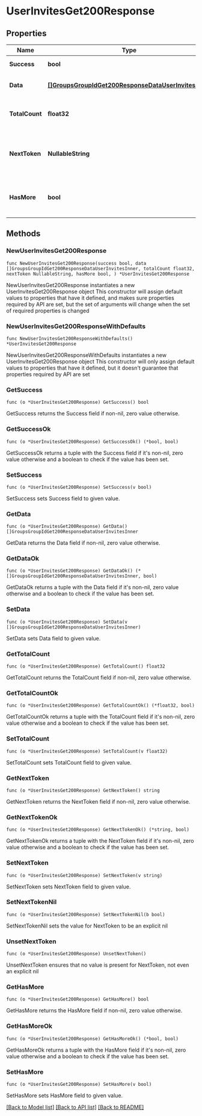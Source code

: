 # UserInvitesGet200Response

## Properties

Name | Type | Description | Notes
------------ | ------------- | ------------- | -------------
**Success** | **bool** | API request succeeded | 
**Data** | [**[]GroupsGroupIdGet200ResponseDataUserInvitesInner**](GroupsGroupIdGet200ResponseDataUserInvitesInner.md) | An array of requested items | 
**TotalCount** | **float32** | Total number of items in the response | 
**NextToken** | **NullableString** | A token to retrieve the next page of items in the collection | 
**HasMore** | **bool** | Whether there are more items in the collection | 

## Methods

### NewUserInvitesGet200Response

`func NewUserInvitesGet200Response(success bool, data []GroupsGroupIdGet200ResponseDataUserInvitesInner, totalCount float32, nextToken NullableString, hasMore bool, ) *UserInvitesGet200Response`

NewUserInvitesGet200Response instantiates a new UserInvitesGet200Response object
This constructor will assign default values to properties that have it defined,
and makes sure properties required by API are set, but the set of arguments
will change when the set of required properties is changed

### NewUserInvitesGet200ResponseWithDefaults

`func NewUserInvitesGet200ResponseWithDefaults() *UserInvitesGet200Response`

NewUserInvitesGet200ResponseWithDefaults instantiates a new UserInvitesGet200Response object
This constructor will only assign default values to properties that have it defined,
but it doesn't guarantee that properties required by API are set

### GetSuccess

`func (o *UserInvitesGet200Response) GetSuccess() bool`

GetSuccess returns the Success field if non-nil, zero value otherwise.

### GetSuccessOk

`func (o *UserInvitesGet200Response) GetSuccessOk() (*bool, bool)`

GetSuccessOk returns a tuple with the Success field if it's non-nil, zero value otherwise
and a boolean to check if the value has been set.

### SetSuccess

`func (o *UserInvitesGet200Response) SetSuccess(v bool)`

SetSuccess sets Success field to given value.


### GetData

`func (o *UserInvitesGet200Response) GetData() []GroupsGroupIdGet200ResponseDataUserInvitesInner`

GetData returns the Data field if non-nil, zero value otherwise.

### GetDataOk

`func (o *UserInvitesGet200Response) GetDataOk() (*[]GroupsGroupIdGet200ResponseDataUserInvitesInner, bool)`

GetDataOk returns a tuple with the Data field if it's non-nil, zero value otherwise
and a boolean to check if the value has been set.

### SetData

`func (o *UserInvitesGet200Response) SetData(v []GroupsGroupIdGet200ResponseDataUserInvitesInner)`

SetData sets Data field to given value.


### GetTotalCount

`func (o *UserInvitesGet200Response) GetTotalCount() float32`

GetTotalCount returns the TotalCount field if non-nil, zero value otherwise.

### GetTotalCountOk

`func (o *UserInvitesGet200Response) GetTotalCountOk() (*float32, bool)`

GetTotalCountOk returns a tuple with the TotalCount field if it's non-nil, zero value otherwise
and a boolean to check if the value has been set.

### SetTotalCount

`func (o *UserInvitesGet200Response) SetTotalCount(v float32)`

SetTotalCount sets TotalCount field to given value.


### GetNextToken

`func (o *UserInvitesGet200Response) GetNextToken() string`

GetNextToken returns the NextToken field if non-nil, zero value otherwise.

### GetNextTokenOk

`func (o *UserInvitesGet200Response) GetNextTokenOk() (*string, bool)`

GetNextTokenOk returns a tuple with the NextToken field if it's non-nil, zero value otherwise
and a boolean to check if the value has been set.

### SetNextToken

`func (o *UserInvitesGet200Response) SetNextToken(v string)`

SetNextToken sets NextToken field to given value.


### SetNextTokenNil

`func (o *UserInvitesGet200Response) SetNextTokenNil(b bool)`

 SetNextTokenNil sets the value for NextToken to be an explicit nil

### UnsetNextToken
`func (o *UserInvitesGet200Response) UnsetNextToken()`

UnsetNextToken ensures that no value is present for NextToken, not even an explicit nil
### GetHasMore

`func (o *UserInvitesGet200Response) GetHasMore() bool`

GetHasMore returns the HasMore field if non-nil, zero value otherwise.

### GetHasMoreOk

`func (o *UserInvitesGet200Response) GetHasMoreOk() (*bool, bool)`

GetHasMoreOk returns a tuple with the HasMore field if it's non-nil, zero value otherwise
and a boolean to check if the value has been set.

### SetHasMore

`func (o *UserInvitesGet200Response) SetHasMore(v bool)`

SetHasMore sets HasMore field to given value.



[[Back to Model list]](../README.md#documentation-for-models) [[Back to API list]](../README.md#documentation-for-api-endpoints) [[Back to README]](../README.md)


